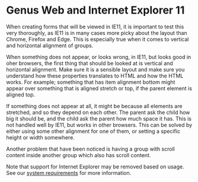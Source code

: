 # Genus Web and Internet Explorer 11

When creating forms that will be viewed in IE11, it is important to test this very thoroughly, as IE11 is in many cases more picky about the layout than Chrome, Firefox and Edge. This is especially true when it comes to vertical and horizontal alignment of groups. 

When something does not appear, or looks wrong, in IE11, but looks good in oher browsers, the first thing that should be looked at is vertical and horizontal alignment. Make sure it is a sensible layout and make sure you understand how these properties translates to HTML and how the HTML works. For example; something that has item alignment bottom might appear over something that is aligned stretch or top, if the parent element is aligned top. 

If something does not appear at all, it might be because all elements are stretched, and so they depend on each other. The parent ask the child how big it should be, and the child ask the parent how much space it has. This is not handled well by IE11, but works in other browsers. This can be solved by either using some other alignment for one of them, or setting a specific height or width somewhere. 

Another problem that have been noticed is having a group with scroll content inside another group which also has scroll content.

Note that support for Internet Explorer may be removed based on usage. See our [system requirements](../installation-and-configuration/system-requirements.md) for more information.